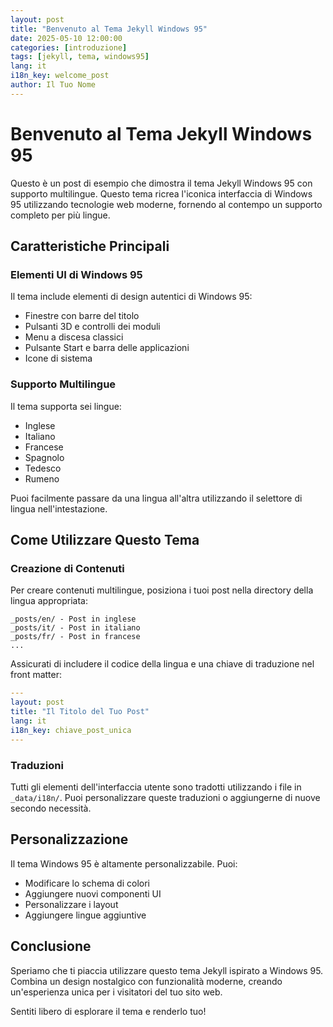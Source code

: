 ```yaml
---
layout: post
title: "Benvenuto al Tema Jekyll Windows 95"
date: 2025-05-10 12:00:00
categories: [introduzione]
tags: [jekyll, tema, windows95]
lang: it
i18n_key: welcome_post
author: Il Tuo Nome
---
```


# Benvenuto al Tema Jekyll Windows 95

Questo è un post di esempio che dimostra il tema Jekyll Windows 95 con supporto multilingue. Questo tema ricrea l'iconica interfaccia di Windows 95 utilizzando tecnologie web moderne, fornendo al contempo un supporto completo per più lingue.

## Caratteristiche Principali

### Elementi UI di Windows 95

Il tema include elementi di design autentici di Windows 95:

- Finestre con barre del titolo
- Pulsanti 3D e controlli dei moduli
- Menu a discesa classici
- Pulsante Start e barra delle applicazioni
- Icone di sistema

### Supporto Multilingue

Il tema supporta sei lingue:

- Inglese
- Italiano
- Francese
- Spagnolo
- Tedesco
- Rumeno

Puoi facilmente passare da una lingua all'altra utilizzando il selettore di lingua nell'intestazione.

## Come Utilizzare Questo Tema

### Creazione di Contenuti

Per creare contenuti multilingue, posiziona i tuoi post nella directory della lingua appropriata:

```
_posts/en/ - Post in inglese
_posts/it/ - Post in italiano
_posts/fr/ - Post in francese
...
```

Assicurati di includere il codice della lingua e una chiave di traduzione nel front matter:

```yaml
---
layout: post
title: "Il Titolo del Tuo Post"
lang: it
i18n_key: chiave_post_unica
---
```

### Traduzioni

Tutti gli elementi dell'interfaccia utente sono tradotti utilizzando i file in `_data/i18n/`. Puoi personalizzare queste traduzioni o aggiungerne di nuove secondo necessità.

## Personalizzazione

Il tema Windows 95 è altamente personalizzabile. Puoi:

- Modificare lo schema di colori
- Aggiungere nuovi componenti UI
- Personalizzare i layout
- Aggiungere lingue aggiuntive

## Conclusione

Speriamo che ti piaccia utilizzare questo tema Jekyll ispirato a Windows 95. Combina un design nostalgico con funzionalità moderne, creando un'esperienza unica per i visitatori del tuo sito web.

Sentiti libero di esplorare il tema e renderlo tuo!